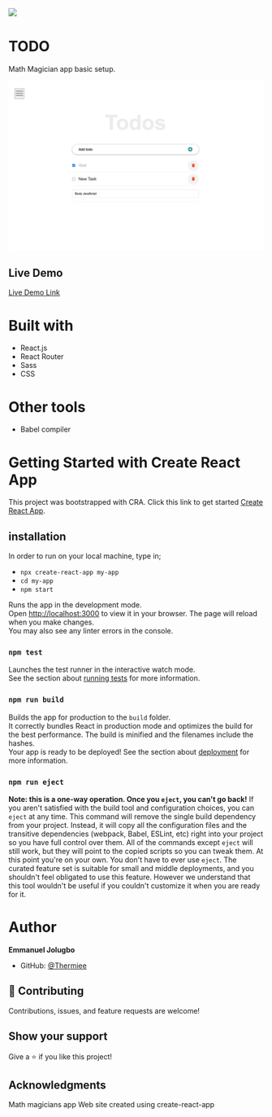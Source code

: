![](https://img.shields.io/badge/Microverse-blueviolet)
# TODO
Math Magician app basic setup.

![screenshot](./app_screenshot.png)

## Live Demo

[Live Demo Link](https://thermiee.github.io/Microverse-Todo/)

# Built with
- React.js
- React Router
- Sass
- CSS
# Other tools
- Babel compiler
# Getting Started with Create React App
This project was bootstrapped with CRA. Click this link to get started [Create React App](https://reactjs.org/docs/create-a-new-react-app.html#create-react-app).
## installation
In order to run on your local machine, type in;

- `npx create-react-app my-app`
- `cd my-app`
- `npm start`

Runs the app in the development mode.\
Open [http://localhost:3000](http://localhost:3000) to view it in your browser.
The page will reload when you make changes.\
You may also see any linter errors in the console.
### `npm test`
Launches the test runner in the interactive watch mode.\
See the section about [running tests](https://facebook.github.io/create-react-app/docs/running-tests) for more information.
### `npm run build`
Builds the app for production to the `build` folder.\
It correctly bundles React in production mode and optimizes the build for the best performance.
The build is minified and the filenames include the hashes.\
Your app is ready to be deployed!
See the section about [deployment](https://facebook.github.io/create-react-app/docs/deployment) for more information.
### `npm run eject`
**Note: this is a one-way operation. Once you `eject`, you can't go back!**
If you aren't satisfied with the build tool and configuration choices, you can `eject` at any time. This command will remove the single build dependency from your project.
Instead, it will copy all the configuration files and the transitive dependencies (webpack, Babel, ESLint, etc) right into your project so you have full control over them. All of the commands except `eject` will still work, but they will point to the copied scripts so you can tweak them. At this point you're on your own.
You don't have to ever use `eject`. The curated feature set is suitable for small and middle deployments, and you shouldn't feel obligated to use this feature. However we understand that this tool wouldn't be useful if you couldn't customize it when you are ready for it.

# Author
**Emmanuel Jolugbo**
- GitHub: [@Thermiee](https://github.com/Thermiee)

## :handshake: Contributing
Contributions, issues, and feature requests are welcome!
## Show your support
Give a :star:️ if you like this project!
## Acknowledgments

Math magicians app
Web site created using create-react-app
